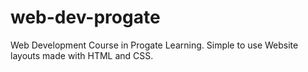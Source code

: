 # web-dev-progate
Web Development Course in Progate Learning.
Simple to use Website layouts made with HTML and CSS.
